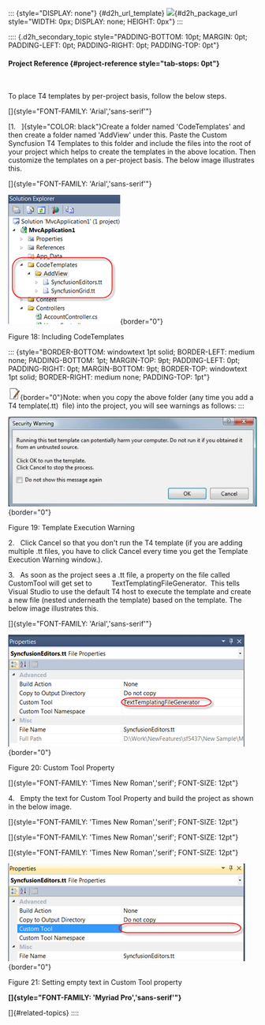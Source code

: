 ::: {style="DISPLAY: none"}
[](ms-xhelp:///?Id=d2h_url_template){#d2h_url_template} ![](!package_url!){#d2h_package_url style="WIDTH: 0px; DISPLAY: none; HEIGHT: 0px"}
:::

:::: {.d2h_secondary_topic style="PADDING-BOTTOM: 10pt; MARGIN: 0pt; PADDING-LEFT: 0pt; PADDING-RIGHT: 0pt; PADDING-TOP: 0pt"}
#### Project Reference {#project-reference style="tab-stops: 0pt"}

 

To place T4 templates by per-project basis, follow the below steps.

[]{style="FONT-FAMILY: 'Arial','sans-serif'"} 

[1.   ]{style="COLOR: black"}Create a folder named 'CodeTemplates' and then create a folder named 'AddView' under this. Paste the Custom Syncfusion T4 Templates to this folder and include the files into the root of your project which helps to create the templates in the above location. Then customize the templates on a per-project basis. The below image illustrates this.

[]{style="FONT-FAMILY: 'Arial','sans-serif'"} 

![](ImagesExt/image106_23.png){border="0"}

Figure 18: Including CodeTemplates

::: {style="BORDER-BOTTOM: windowtext 1pt solid; BORDER-LEFT: medium none; PADDING-BOTTOM: 1pt; MARGIN-TOP: 9pt; PADDING-LEFT: 0pt; PADDING-RIGHT: 0pt; MARGIN-BOTTOM: 9pt; BORDER-TOP: windowtext 1pt solid; BORDER-RIGHT: medium none; PADDING-TOP: 1pt"}
 

![](ImagesExt/image106_5.jpg){border="0"}Note: when you copy the above folder (any time you add a T4 template(.tt)  file) into the project, you will see warnings as follows:
:::

![](ImagesExt/image106_24.jpg){border="0"}

Figure 19: Template Execution Warning

2.   Click Cancel so that you don't run the T4 template (if you are adding multiple .tt files, you have to click Cancel every time you get the Template Execution Warning window.). 

3.   As soon as the project sees a .tt file, a property on the file called CustomTool will get set to          TextTemplatingFileGenerator.  This tells Visual Studio to use the default T4 host to execute the template and create a new file (nested underneath the template) based on the template. The below image illustrates this.

[]{style="FONT-FAMILY: 'Arial','sans-serif'"} 

![](ImagesExt/image106_25.png){border="0"}

Figure 20: Custom Tool Property

[]{style="FONT-FAMILY: 'Times New Roman','serif'; FONT-SIZE: 12pt"} 

4.   Empty the text for Custom Tool Property and build the project as shown in the below image.

[]{style="FONT-FAMILY: 'Times New Roman','serif'; FONT-SIZE: 12pt"} 

[]{style="FONT-FAMILY: 'Times New Roman','serif'; FONT-SIZE: 12pt"} 

[]{style="FONT-FAMILY: 'Times New Roman','serif'; FONT-SIZE: 12pt"} 

![](ImagesExt/image106_26.png){border="0"}

Figure 21: Setting empty text in Custom Tool property

**[]{style="FONT-FAMILY: 'Myriad Pro','sans-serif'"}**  

[]{#related-topics}
::::
